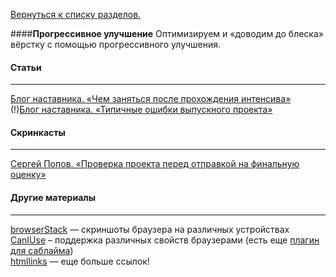 [Вернуться к списку разделов.](../README.md)

####**Прогрессивное улучшение**
Оптимизируем и «доводим до блеска» вёрстку с помощью прогрессивного улучшения.

#### Статьи
----------
[Блог наставника. «Чем заняться после прохождения интенсива»](http://ourworkspace.ru/htmlacademy/blog/before-intensive/)<br>
(!)[Блог наставника. «Типичные ошибки выпускного проекта»](http://ourworkspace.ru/htmlacademy/blog/%D1%82%D0%B8%D0%BF%D0%B8%D1%87%D0%BD%D1%8B%D0%B5-%D0%BE%D1%88%D0%B8%D0%B1%D0%BA%D0%B8-%D0%B2%D1%8B%D0%BF%D1%83%D1%81%D0%BA%D0%BD%D0%BE%D0%B3%D0%BE-%D0%BF%D1%80%D0%BE%D0%B5%D0%BA%D1%82%D0%B0/)<br>

#### Скринкасты
----------
[Сергей Попов. «Проверка проекта перед отправкой на финальную оценку»](https://youtu.be/1Fs-L46dHpM)<br>

#### Другие материалы
----------
[browserStack](https://www.browserstack.com/screenshots) — скриншоты браузера на различных устройствах<br>
[CanIUse](http://caniuse.com/) – поддержка различных свойств браузерами (есть еще [плагин для саблайма](https://github.com/Azd325/sublime-text-caniuse))<br>
[htmllinks](http://htmllinks.ru/) — еще больше ссылок!
